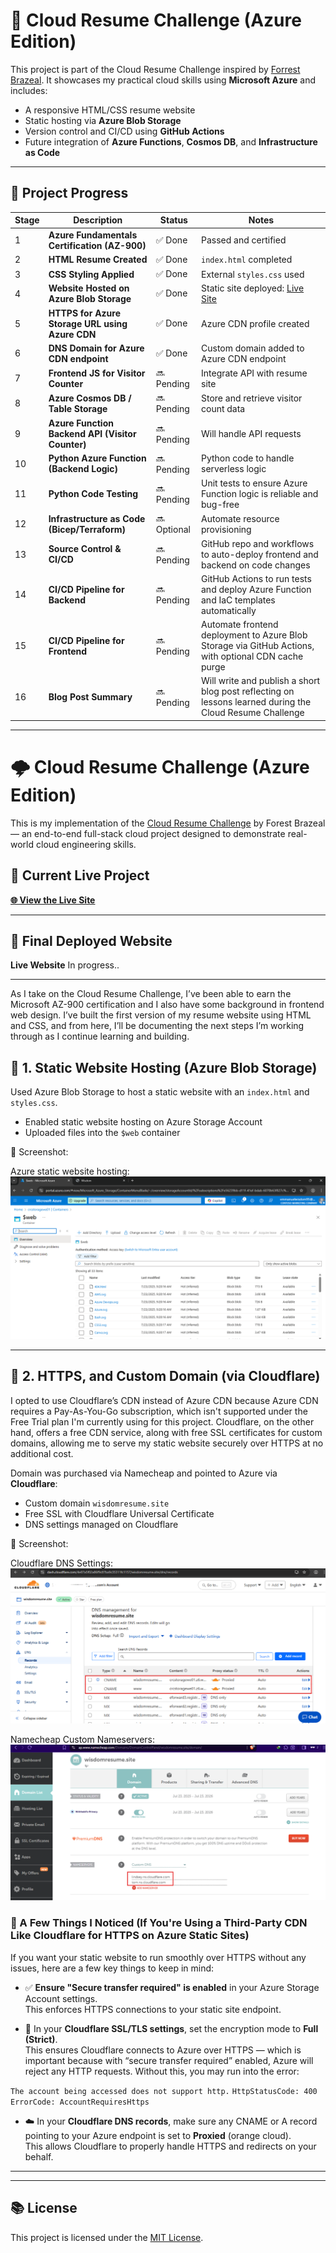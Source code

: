 # 🚀 Cloud Resume Challenge (Azure Edition)

This project is part of the Cloud Resume Challenge inspired by [Forrest Brazeal](https://cloudresumechallenge.dev/). It showcases my practical cloud skills using **Microsoft Azure** and includes:
- A responsive HTML/CSS resume website
- Static hosting via **Azure Blob Storage**
- Version control and CI/CD using **GitHub Actions**
- Future integration of **Azure Functions**, **Cosmos DB**, and **Infrastructure as Code**

---

## 📌 Project Progress

| Stage | Description | Status | Notes |
|-------|-------------|--------|-------|
| 1 | **Azure Fundamentals Certification (AZ-900)** | ✅ Done | Passed and certified |
| 2 | **HTML Resume Created** | ✅ Done | `index.html` completed |
| 3 | **CSS Styling Applied** | ✅ Done | External `styles.css` used |
| 4 | **Website Hosted on Azure Blob Storage** | ✅ Done | Static site deployed: [Live Site](https://crcstoragewe01.z6.web.core.windows.net//) |
| 5 | **HTTPS for Azure Storage URL using Azure CDN** | ✅ Done | Azure CDN profile created |
| 6 | **DNS Domain for Azure CDN endpoint** | ✅ Done | Custom domain added to Azure CDN endpoint |
| 7 | **Frontend JS for Visitor Counter** | 🔜 Pending | Integrate API with resume site |
| 8 | **Azure Cosmos DB / Table Storage** | 🔜 Pending | Store and retrieve visitor count data |
| 9 | **Azure Function Backend API (Visitor Counter)** | 🔜 Pending | Will handle API requests |
|10 | **Python Azure Function (Backend Logic)** | 🔜 Pending | Python code to handle serverless logic |
|11 | **Python Code Testing** | 🔜 Pending | Unit tests to ensure Azure Function logic is reliable and bug-free |
|12 | **Infrastructure as Code (Bicep/Terraform)** | 🔜 Optional | Automate resource provisioning |
|13 | **Source Control & CI/CD** | 🔜 Pending | GitHub repo and workflows to auto-deploy frontend and backend on code changes |
|14 | **CI/CD Pipeline for Backend** | 🔜 Pending | GitHub Actions to run tests and deploy Azure Function and IaC templates automatically |
|15 | **CI/CD Pipeline for Frontend** | 🔜 Pending | Automate frontend deployment to Azure Blob Storage via GitHub Actions, with optional CDN cache purge |
|16 | **Blog Post Summary** | 🔜 Pending | Will write and publish a short blog post reflecting on lessons learned during the Cloud Resume Challenge |


----------


# 🌩️ Cloud Resume Challenge (Azure Edition)

This is my implementation of the [Cloud Resume Challenge](https://cloudresumechallenge.dev/docs/the-challenge/azure/) by Forest Brazeal — an end-to-end full-stack cloud project designed to demonstrate real-world cloud engineering skills.

## 🔗 Current Live Project
**[🌐 View the Live Site](https://wisdomresume.site/)** 

---

## 📸 Final Deployed Website

**Live Website** In progress..

---

As I take on the Cloud Resume Challenge, I’ve been able to earn the Microsoft AZ-900 certification and I also have some background in frontend web design. I’ve built the first version of my resume website using HTML and CSS, and from here, I’ll be documenting the next steps I’m working through as I continue learning and building.

## 📁 1. Static Website Hosting (Azure Blob Storage)

Used Azure Blob Storage to host a static website with an `index.html` and `styles.css`.

- Enabled static website hosting on Azure Storage Account
- Uploaded files into the `$web` container

📸 Screenshot:

Azure static website hosting:
![Azure static website hosting](screenshots/azure-static-hosting.png)

---

## 🔐 2. HTTPS, and Custom Domain (via Cloudflare)

I opted to use Cloudflare’s CDN instead of Azure CDN because Azure CDN requires a Pay-As-You-Go subscription, which isn't supported under the Free Trial plan I'm currently using for this project. Cloudflare, on the other hand, offers a free CDN service, along with free SSL certificates for custom domains, allowing me to serve my static website securely over HTTPS at no additional cost.

Domain was purchased via Namecheap and pointed to Azure via **Cloudflare**:

- Custom domain `wisdomresume.site`
- Free SSL with Cloudflare Universal Certificate
- DNS settings managed on Cloudflare


📸 Screenshot:

Cloudflare DNS Settings:
![Cloudflare DNS Settings](screenshots/cloudfare-dns-settings.png)

Namecheap Custom Nameservers:
![Namecheap Custom Nameservers](screenshots/namecheap-nameservers.png)


### 🔎 A Few Things I Noticed (If You're Using a Third-Party CDN Like Cloudflare for HTTPS on Azure Static Sites)

If you want your static website to run smoothly over HTTPS without any issues, here are a few key things to keep in mind:

- ✅ **Ensure "Secure transfer required" is enabled** in your Azure Storage Account settings.  
  This enforces HTTPS connections to your static site endpoint.

- 🔐 In your **Cloudflare SSL/TLS settings**, set the encryption mode to **Full (Strict)**.  
  This ensures Cloudflare connects to Azure over HTTPS — which is important because with “secure transfer required” enabled, Azure will reject any HTTP requests. Without this, you may run into the error:

`The account being accessed does not support http.`
`HttpStatusCode: 400`
`ErrorCode: AccountRequiresHttps`


- ☁️ In your **Cloudflare DNS records**, make sure any CNAME or A record pointing to your Azure endpoint is set to **Proxied** (orange cloud).  
This allows Cloudflare to properly handle HTTPS and redirects on your behalf.


---

















---

## 📚 License

This project is licensed under the [MIT License](LICENSE).

